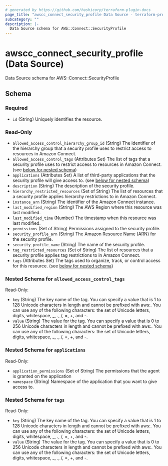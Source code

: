 ```yaml
---
# generated by https://github.com/hashicorp/terraform-plugin-docs
page_title: "awscc_connect_security_profile Data Source - terraform-provider-awscc"
subcategory: ""
description: |-
  Data Source schema for AWS::Connect::SecurityProfile
---
```


# awscc_connect_security_profile (Data Source)

Data Source schema for AWS::Connect::SecurityProfile



<!-- schema generated by tfplugindocs -->
## Schema

### Required

- `id` (String) Uniquely identifies the resource.

### Read-Only

- `allowed_access_control_hierarchy_group_id` (String) The identifier of the hierarchy group that a security profile uses to restrict access to resources in Amazon Connect.
- `allowed_access_control_tags` (Attributes Set) The list of tags that a security profile uses to restrict access to resources in Amazon Connect. (see [below for nested schema](#nestedatt--allowed_access_control_tags))
- `applications` (Attributes Set) A list of third-party applications that the security profile will give access to. (see [below for nested schema](#nestedatt--applications))
- `description` (String) The description of the security profile.
- `hierarchy_restricted_resources` (Set of String) The list of resources that a security profile applies hierarchy restrictions to in Amazon Connect.
- `instance_arn` (String) The identifier of the Amazon Connect instance.
- `last_modified_region` (String) The AWS Region where this resource was last modified.
- `last_modified_time` (Number) The timestamp when this resource was last modified.
- `permissions` (Set of String) Permissions assigned to the security profile.
- `security_profile_arn` (String) The Amazon Resource Name (ARN) for the security profile.
- `security_profile_name` (String) The name of the security profile.
- `tag_restricted_resources` (Set of String) The list of resources that a security profile applies tag restrictions to in Amazon Connect.
- `tags` (Attributes Set) The tags used to organize, track, or control access for this resource. (see [below for nested schema](#nestedatt--tags))

<a id="nestedatt--allowed_access_control_tags"></a>
### Nested Schema for `allowed_access_control_tags`

Read-Only:

- `key` (String) The key name of the tag. You can specify a value that is 1 to 128 Unicode characters in length and cannot be prefixed with aws:. You can use any of the following characters: the set of Unicode letters, digits, whitespace, _, ., /, =, +, and -.
- `value` (String) The value for the tag. You can specify a value that is 0 to 256 Unicode characters in length and cannot be prefixed with aws:. You can use any of the following characters: the set of Unicode letters, digits, whitespace, _, ., /, =, +, and -.


<a id="nestedatt--applications"></a>
### Nested Schema for `applications`

Read-Only:

- `application_permissions` (Set of String) The permissions that the agent is granted on the application
- `namespace` (String) Namespace of the application that you want to give access to.


<a id="nestedatt--tags"></a>
### Nested Schema for `tags`

Read-Only:

- `key` (String) The key name of the tag. You can specify a value that is 1 to 128 Unicode characters in length and cannot be prefixed with aws:. You can use any of the following characters: the set of Unicode letters, digits, whitespace, _, ., /, =, +, and -.
- `value` (String) The value for the tag. You can specify a value that is 0 to 256 Unicode characters in length and cannot be prefixed with aws:. You can use any of the following characters: the set of Unicode letters, digits, whitespace, _, ., /, =, +, and -.
